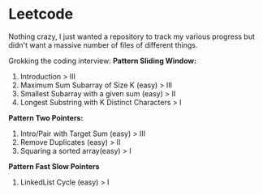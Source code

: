 # Leetcode

Nothing crazy, I just wanted a repository to track my various progress but didn't want a massive number of files of different things.

Grokking the coding interview:
**Pattern Sliding Window:**

1. Introduction > III
2. Maximum Sum Subarray of Size K (easy) > III
3. Smallest Subarray with a given sum (easy) > II
4. Longest Substring with K Distinct Characters > I

**Pattern Two Pointers:**

1. Intro/Pair with Target Sum (easy) > III
2. Remove Duplicates (easy) > II
3. Squaring a sorted array(easy) > I

**Pattern Fast Slow Pointers**

1. LinkedList Cycle (easy) > I
